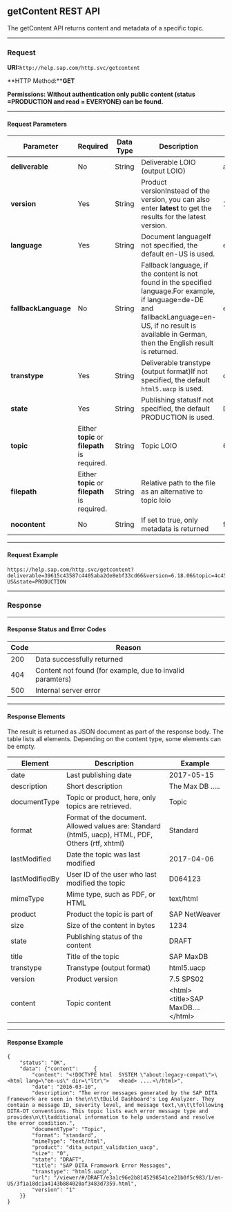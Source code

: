 ## getContent REST API

The getContent API returns content and metadata of a specific topic.

***

### Request

**URI:**`http://help.sap.com/http.svc/getcontent`

**HTTP Method:****GET**

**Permissions: Without authentication only public content \(status =PRODUCTION and read = EVERYONE\) can be found.**

***

#### Request Parameters

|Parameter|Required|Data Type|Description|Example|Parameter Type|
|---------|--------|---------|-----------|-------|--------------|
|**deliverable**|No|String|Deliverable LOIO \(output LOIO\)|a14ec5921d4c420298b27a8cdd4e4abb|Query string|
|**version**|Yes|String|Product versionInstead of the version, you can also enter **latest** to get the results for the latest version.|1.0|Query string|
|**language**|Yes|String|Document languageIf not specified, the default en-US is used.|en-US|Query string|
|**fallbackLanguage**|No|String|Fallback language, if the content is not found in the specified language.For example, if language=de-DE and fallbackLanguage=en-US, if no result is available in German, then the English result is returned.|en-US|Query string|
|**transtype**|Yes|String|Deliverable transtype \(output format\)If not specified, the default `html5.uacp` is used.|dhtml.sap|Query string|
|**state**|Yes|String|Publishing statusIf not specified, the default PRODUCTION is used.|DRAFT|Query string|
|**topic**|Either **topic** or **filepath** is required.|String|Topic LOIO|69c51e38264c4f169a76f7a115196d1|Query string|
|**filepath**|Either **topic** or **filepath** is required.|String|Relative path to the file as an alternative to topic loio| |Query string|
|**nocontent**|No|String|If set to true, only metadata is returned|false|Query string|

***

#### Request Example

```
https://help.sap.com/http.svc/getcontent?deliverable=39615c43587c4405aba2de8ebf33cd66&version=6.18.06&topic=4c450e681a75415ba146a563817e68c2&language=en-US&state=PRODUCTION 
```

***

### Response

***

#### Response Status and Error Codes

|Code|Reason|
|----|------|
|200|Data successfully returned|
|404|Content not found \(for example, due to invalid paramters\)|
|500|Internal server error|

***

#### Response Elements

The result is returned as JSON document as part of the response body. The table lists all elements. Depending on the content type, some elements can be empty.

|Element|Description|Example|
|-------|-----------|-------|
|date|Last publishing date|2017-05-15|
|description|Short description|The Max DB .....|
|documentType|Topic or product, here, only topics are retrieved.|Topic|
|format|Format of the document. Allowed values are: Standard \(html5, uacp\), HTML, PDF, Others \(rtf, xhtml\)|Standard|
|lastModified|Date the topic was last modified|2017-04-06|
|lastModifiedBy|User ID of the user who last modified the topic|D064123|
|mimeType|Mime type, such as PDF, or HTML|text/html|
|product|Product the topic is part of|SAP NetWeaver|
|size|Size of the content in bytes|1234|
|state|Publishing status of the content|DRAFT|
|title|Title of the topic|SAP MaxDB|
|transtype|Transtype \(output format\)|html5.uacp|
|version|Product version|7.5 SPS02|
|content|Topic content|<html\><title\>SAP MaxDB....</html\>|

***

#### Response Example

```
{
    "status": "OK",
    "data": {"content":     {
        "content": "<!DOCTYPE html  SYSTEM \"about:legacy-compat\">\<html lang=\"en-us\" dir=\"ltr\">   <head> ....<\/html>",
        "date": "2016-03-10",
        "description": "The error messages generated by the SAP DITA Framework are seen in the\n\t\tBuild Dashboard's Log Analyzer. They contain a message ID, severity level, and message text,\n\t\tfollowing DITA-OT conventions. This topic lists each error message type and provides\n\t\tadditional information to help understand and resolve the error condition.",
        "documentType": "Topic",
        "format": "standard",
        "mimeType": "text/html",
        "product": "dita_output_validation_uacp",
        "size": "0",
        "state": "DRAFT",
        "title": "SAP DITA Framework Error Messages",
        "transtype": "html5.uacp",
        "url": "/viewer/#/DRAFT/e3a1c96e2b8145298541ce21b0f5c983/1/en-US/3f1a18dc1a4143b884020af3483d7359.html",
        "version": "1"
    }}
}
```

